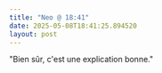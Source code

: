 ```yaml
---
title: "Neo @ 18:41"
date: 2025-05-08T18:41:25.894520
layout: post
---
```


"Bien sûr, c'est une explication bonne."